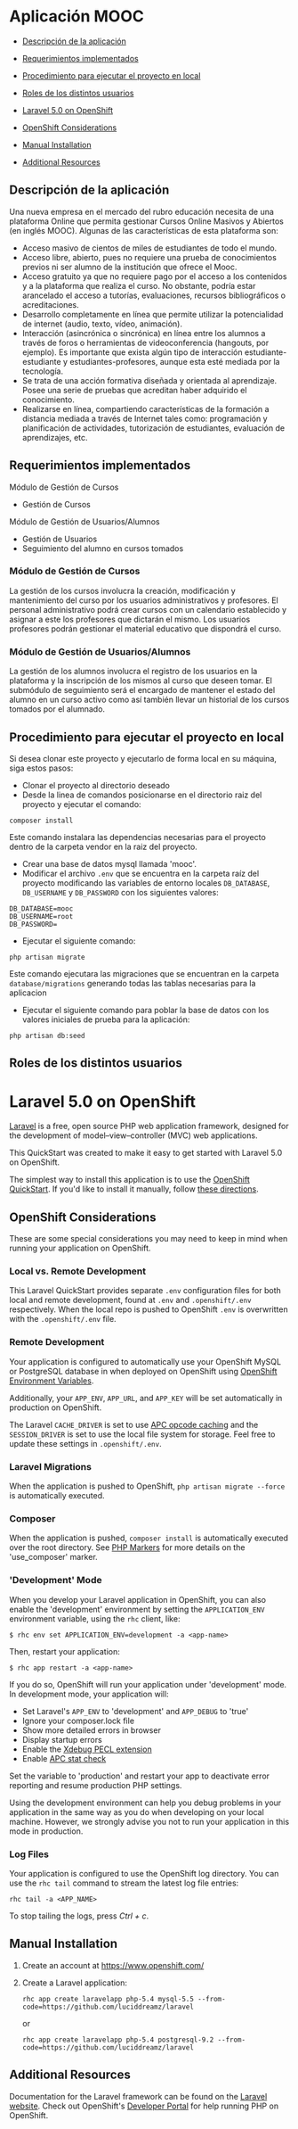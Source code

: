 # Aplicación MOOC #

* [Descripción de la aplicación](#descripción-de-la-aplicación)
* [Requerimientos implementados](#requerimientos-implementados)
* [Procedimiento para ejecutar el proyecto en local](#procedimiento-para-ejecutar-el-proyecto-en-local)
* [Roles de los distintos usuarios](#roles-de-los-distintos-usuarios)

* [Laravel 5.0 on OpenShift](#laravel-50-on-openshift)
* [OpenShift Considerations](#openshift-considerations)
* [Manual Installation](#manual-installation)
* [Additional Resources](#additional-resources)

## Descripción de la aplicación ##

Una nueva empresa en el mercado del rubro educación necesita de una plataforma Online que permita gestionar Cursos Online Masivos y Abiertos (en inglés MOOC). Algunas de las características de esta plataforma son: 
*	Acceso masivo de cientos de miles de estudiantes de todo el mundo.
*	Acceso libre, abierto, pues no requiere una prueba de conocimientos previos ni ser alumno de la institución que ofrece el Mooc.
*	Acceso gratuito ya que no requiere pago por el acceso a los contenidos y a la plataforma que realiza el curso. No obstante, podría estar arancelado el acceso a tutorías, evaluaciones, recursos bibliográficos o acreditaciones.
*	Desarrollo completamente en línea que permite utilizar la potencialidad de internet (audio, texto, vídeo, animación).
*	Interacción (asincrónica o sincrónica) en línea entre los alumnos a través de foros o herramientas de videoconferencia (hangouts, por ejemplo). Es importante que exista algún tipo de interacción estudiante-estudiante y estudiantes-profesores, aunque esta esté mediada por la tecnología. 
*	Se trata de una acción formativa diseñada y orientada al aprendizaje. Posee una serie de pruebas que acreditan haber adquirido el conocimiento.
*	Realizarse en línea, compartiendo características de la formación a distancia mediada a través de Internet tales como: programación y planificación de actividades, tutorización de estudiantes, evaluación de aprendizajes, etc.

## Requerimientos implementados ##

Módulo de Gestión de Cursos
* Gestión de Cursos

Módulo de Gestión de Usuarios/Alumnos
* Gestión de Usuarios
* Seguimiento del alumno en cursos tomados


### Módulo de Gestión de Cursos ###

La gestión de los cursos involucra la creación, modificación y mantenimiento del curso por los usuarios administrativos y profesores. El personal administrativo podrá crear cursos con un calendario establecido y asignar a este los profesores que dictarán el mismo.
Los usuarios profesores podrán gestionar el material educativo que dispondrá el curso.

### Módulo de Gestión de Usuarios/Alumnos ###
La gestión de los alumnos involucra el registro de los usuarios en la plataforma y la inscripción de los mismos al curso que deseen tomar.
El submódulo de seguimiento será el encargado de mantener el estado del alumno en un curso activo como así también llevar un historial de los cursos tomados por el alumnado.



## Procedimiento para ejecutar el proyecto en local ##

Si desea clonar este proyecto y ejecutarlo de forma local en su máquina, siga estos pasos:

* Clonar el proyecto al directorio deseado
* Desde la linea de comandos posicionarse en el directorio raiz del proyecto y ejecutar el comando:

```
composer install
```
Este comando instalara las dependencias necesarias para el proyecto dentro de la carpeta vendor en la raiz
del proyecto.
* Crear una base de datos mysql llamada 'mooc'.
* Modificar el archivo `.env` que se  encuentra en la carpeta raíz del proyecto modificando las variables de entorno locales `DB_DATABASE`, `DB_USERNAME` y `DB_PASSWORD` con los siguientes valores:

```
DB_DATABASE=mooc
DB_USERNAME=root
DB_PASSWORD=
```

* Ejecutar el siguiente comando:

```
php artisan migrate
```

Este comando ejecutara las migraciones que se encuentran en la carpeta `database/migrations` generando todas las tablas necesarias para la aplicacion

* Ejecutar el siguiente comando para poblar la base de datos con los valores iniciales de prueba para la
aplicación:

```
php artisan db:seed
```

## Roles de los distintos usuarios ##


# Laravel 5.0 on OpenShift #
[Laravel](http://laravel.com/) is a free, open source PHP web application framework, 
designed for the development of model–view–controller (MVC) web applications.

This QuickStart was created to make it easy to get started with Laravel 5.0 on
OpenShift.

The simplest way to install this application is to use the [OpenShift
QuickStart](https://hub.openshift.com/quickstarts/115-laravel-5-0). If 
you'd like to install it manually, follow [these directions](#manual-installation).

## OpenShift Considerations ##
These are some special considerations you may need to keep in mind when
running your application on OpenShift.

### Local vs. Remote Development ###
This Laravel QuickStart provides separate `.env` configuration files for both local and 
remote development, found at `.env` and `.openshift/.env` respectively. When the local 
repo is pushed to OpenShift `.env` is overwritten with the `.openshift/.env` file.

### Remote Development ###
Your application is configured to automatically use your OpenShift MySQL or PostgreSQL 
database in when deployed on OpenShift using [OpenShift Environment Variables](https://developers.openshift.com/en/managing-environment-variables.html).

Additionally, your `APP_ENV`, `APP_URL`, and `APP_KEY` will be set automatically in 
production on OpenShift.

The Laravel `CACHE_DRIVER` is set to use [APC opcode caching](http://php.net/manual/en/book.apc.php)
and the `SESSION_DRIVER` is set to use the local file system for storage. Feel 
free to update these settings in `.openshift/.env`.

### Laravel Migrations ###
When the application is pushed to OpenShift, `php artisan migrate --force` is automatically executed.

### Composer ###
When the application is pushed, `composer install` is automatically executed over the root directory. See [PHP Markers](https://developers.openshift.com/en/php-markers.html) for more details on the 'use_composer' marker.

### 'Development' Mode ###
When you develop your Laravel application in OpenShift, you can also enable the
'development' environment by setting the `APPLICATION_ENV` environment variable,
using the `rhc` client, like:

```
$ rhc env set APPLICATION_ENV=development -a <app-name>
```

Then, restart your application:

```
$ rhc app restart -a <app-name>
```

If you do so, OpenShift will run your application under 'development' mode.
In development mode, your application will:

* Set Laravel's `APP_ENV` to 'development' and `APP_DEBUG` to 'true'
* Ignore your composer.lock file
* Show more detailed errors in browser
* Display startup errors
* Enable the [Xdebug PECL extension](http://xdebug.org/)
* Enable [APC stat check](http://php.net/manual/en/apc.configuration.php#ini.apc.stat)

Set the variable to 'production' and restart your app to deactivate error reporting 
and resume production PHP settings.

Using the development environment can help you debug problems in your application
in the same way as you do when developing on your local machine. However, we strongly 
advise you not to run your application in this mode in production.

### Log Files ###
Your application is configured to use the OpenShift log directory. You can use the 
`rhc tail` command to stream the latest log file entries:

```
rhc tail -a <APP_NAME>
```

To stop tailing the logs, press *Ctrl + c*.

## Manual Installation ##

1. Create an account at https://www.openshift.com/

1. Create a Laravel application:

    ```
    rhc app create laravelapp php-5.4 mysql-5.5 --from-code=https://github.com/luciddreamz/laravel
    ```
    or

    ```
    rhc app create laravelapp php-5.4 postgresql-9.2 --from-code=https://github.com/luciddreamz/laravel
    ```

## Additional Resources ##
Documentation for the Laravel framework can be found on the [Laravel website](http://laravel.com/docs). Check 
out OpenShift's [Developer Portal](https://developers.openshift.com/en/php-overview.html) for help running PHP on OpenShift.